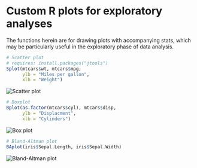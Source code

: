 # Custom R plots for exploratory analyses

The functions herein are for drawing plots with accompanying stats, which may be particularly useful in the exploratory phase of data analysis.


```R
# Scatter plot
# requires: install.packages("jtools")
Splot(mtcars$wt, mtcars$mpg,
      ylb = "Miles per gallon",
      xlb = "Weight")
```

![Scatter plot](Scatter_plot.png)

```R
# Boxplot
Bplot(as.factor(mtcars$cyl), mtcars$disp,
      ylb = "Displacment",
      xlb = "Cylinders")
```

![Box plot](Boxplot.png)

```R
# Bland-Altman plot
BAplot(iris$Sepal.Length, iris$Sepal.Width)
```

![Bland-Altman plot](BlandAltman.png)
